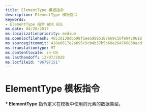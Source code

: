 ```yaml
---
title: ElementType 模板指令
description: ElementType 模板指令
keywords:
- ElementType 指令 WDK GDL
ms.date: 04/20/2017
ms.localizationpriority: medium
ms.openlocfilehash: 4653d138db598f1ee5d885187669c5bfe9420618
ms.sourcegitcommit: 418e6617e2a695c9cb4b37b5b60e264760858acd
ms.translationtype: MT
ms.contentlocale: zh-CN
ms.lasthandoff: 12/07/2020
ms.locfileid: "96797151"
---
```

# <a name="elementtype-template-directive"></a>ElementType 模板指令


**\* ElementType** 指令定义在模板中使用的元素的数据类型。

 

 





